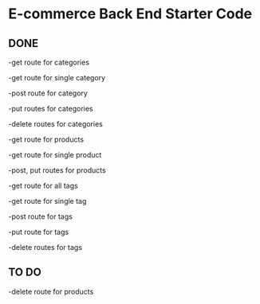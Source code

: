 # E-commerce Back End Starter Code

## DONE

-get route for categories

-get route for single category

-post route for category

-put routes for categories

-delete routes for categories

-get route for products

-get route for single product

-post, put routes for products

-get route for all tags

-get route for single tag

-post route for tags

-put route for tags

-delete routes for tags



## TO DO

-delete route for products

